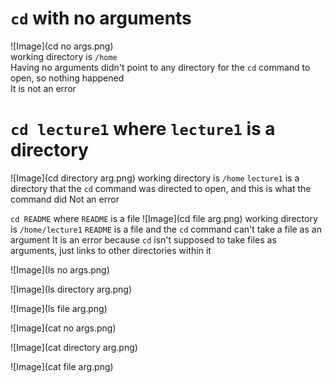# `cd` with no arguments<br>
![Image](cd no args.png)<br>
working directory is `/home`<br>
Having no arguments didn't point to any directory for the `cd` command to open, so nothing happened<br>
It is not an error<br>

# `cd lecture1` where `lecture1` is a directory
![Image](cd directory arg.png)
working directory is `/home`
`lecture1` is a directory that the `cd` command was directed to open, and this is what the command did
Not an error

`cd README` where `README` is a file
![Image](cd file arg.png)
working directory is `/home/lecture1`
`README` is a file and the `cd` command can't take a file as an argument
It is an error because `cd` isn't supposed to take files as arguments, just links to other directories within it



![Image](ls no args.png)

![Image](ls directory arg.png)

![Image](ls file arg.png)




![Image](cat no args.png)

![Image](cat directory arg.png)

![Image](cat file arg.png)
